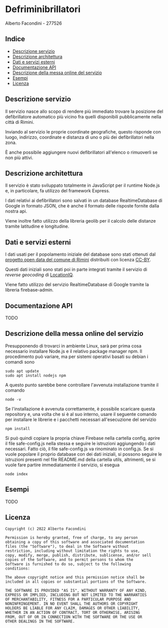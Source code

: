 # Defriminibrillatori 

Alberto Facondini - 277526

## Indice
* [Descrizione servizio](#descrizione-servizio)
* [Descrizione architettura](#descrizione-architettura)
* [Dati e servizi esterni](#dati-e-servizi-esterni)
* [Documentazione API](#documentazione-api)
* [Descrizione della messa online del servizio](#descrizione-della-messa-online-del-servizio)
* [Esempi](#esempi)
* [Licenza](#licenza)

## Descrizione servizio

Il servizio nasce allo scopo di rendere più immediato trovare la posizione del defibrillatore automatico più vicino fra quelli disponibili pubblicamente nella città di Rimini.

Inviando al servizio le proprie coordinate geografiche, questo risponde con luogo, indirizzo, coordinate e distanza di uno o più dei defibrillatori nella zona.

È anche possibile aggiungere nuovi defibrillatori all'elenco o rimuoverli se non più attivi. 

## Descrizione architettura

Il servizio è stato sviluppato totalmente in JavaScript per il runtime Node.js e, in particolare, fa utilizzo del framework Express. 

I dati relativi ai defibrillatori sono salvati in un database RealtimeDatabase di Google in formato JSON, che è anche il formato delle risposte fornite dalla nostra api.

Viene inoltre fatto utilizzo della libreria geolib per il calcolo delle distanze tramite latitudine e longitudine.

## Dati e servizi esterni

I dati usati per il popolamento iniziale del database sono stati ottenuti dal [progetto open data del comune di Rimini](https://opendata.comune.rimini.it/) distribuiti con licenza [CC-BY](https://opendefinition.org/licenses/cc-by/).

Questi dati iniziali sono stati poi in parte integrati tramite il servizio di *reverse geocoding* di [LocationIQ](https://locationiq.com/?ref=link-back).

Viene fatto utilizzo del servizio RealtimeDatabase di Google tramite la libreria firebase-admin.

## Documentazione API

TODO

## Descrizione della messa online del servizio

Presupponendo di trovarci in ambiente Linux, sarà per prima cosa necessario installare Node.js e il relativo package manager npm. Il procedimento può variare, ma per sistemi operativi basati su debian i comandi sono
```
sudo apt update
sudo apt install nodejs npm
```
A questo punto sarebbe bene controllare l'avvenuta installazione tramite il comando
```
node -v
```
Se l'installazione è avvenuta correttamente, è possibile scaricare questa repository e, una volta che si è al suo interno, usare il seguente comando per installare le librerie e i pacchetti necessari all'esecuzione del servizio
```
npm install
```
Si può quindi copiare la propria chiave Firebase nella cartella config, aprire il file safe-config.js nella stessa e seguire le istruzioni aggiungendo i dati necessari. Fatto ciò, il file safe-config.js va rinominato in config.js.
Se si vuole popolare il proprio database con dei dati iniziali, si possono seguire le istruzioni presenti nel file README.md della cartella utils, altrimenti, se si vuole fare partire immediatamente il servizio, si esegua
```
node index
``` 

## Esempi

TODO

## Licenza
```
Copyright (c) 2022 Alberto Facondini

Permission is hereby granted, free of charge, to any person
obtaining a copy of this software and associated documentation
files (the "Software"), to deal in the Software without
restriction, including without limitation the rights to use,
copy, modify, merge, publish, distribute, sublicense, and/or sell
copies of the Software, and to permit persons to whom the
Software is furnished to do so, subject to the following
conditions:

The above copyright notice and this permission notice shall be
included in all copies or substantial portions of the Software.

THE SOFTWARE IS PROVIDED "AS IS", WITHOUT WARRANTY OF ANY KIND,
EXPRESS OR IMPLIED, INCLUDING BUT NOT LIMITED TO THE WARRANTIES
OF MERCHANTABILITY, FITNESS FOR A PARTICULAR PURPOSE AND
NONINFRINGEMENT. IN NO EVENT SHALL THE AUTHORS OR COPYRIGHT
HOLDERS BE LIABLE FOR ANY CLAIM, DAMAGES OR OTHER LIABILITY,
WHETHER IN AN ACTION OF CONTRACT, TORT OR OTHERWISE, ARISING
FROM, OUT OF OR IN CONNECTION WITH THE SOFTWARE OR THE USE OR
OTHER DEALINGS IN THE SOFTWARE.
```
